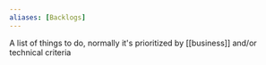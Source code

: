 ```yaml
---
aliases: [Backlogs]
---
```

A list of things to do, normally it's prioritized by [[business]] and/or technical criteria